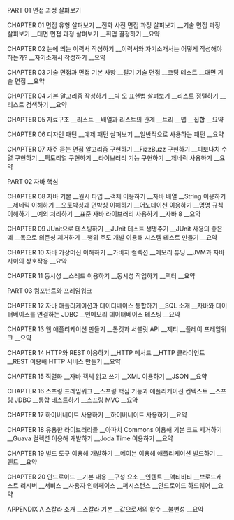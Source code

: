 PART 01 면접 과정 살펴보기

CHAPTER 01 면접 유형 살펴보기
__전화 사전 면접 과정 살펴보기
__기술 면접 과정 살펴보기
__대면 면접 과정 살펴보기
__취업 결정하기
__요약

CHAPTER 02 눈에 띄는 이력서 작성하기
__이력서와 자기소개서는 어떻게 작성해야 하는가?
__자기소개서 작성하기
__요약

CHAPTER 03 기술 면접과 면접 기본 사항
__필기 기술 면접
__코딩 테스트
__대면 기술 면접
__요약

CHAPTER 04 기본 알고리즘 작성하기
__빅 오 표현법 살펴보기
__리스트 정렬하기
__리스트 검색하기
__요약

CHAPTER 05 자료구조
__리스트
__배열과 리스트의 관계
__트리
__맵
__집합
__요약

CHAPTER 06 디자인 패턴
__예제 패턴 살펴보기
__일반적으로 사용하는 패턴
__요약

CHAPTER 07 자주 묻는 면접 알고리즘 구현하기
__FizzBuzz 구현하기
__피보나치 수열 구현하기
__팩토리얼 구현하기
__라이브러리 기능 구현하기
__제네릭 사용하기
__요약

PART 02 자바 핵심

CHAPTER 08 자바 기본
__원시 타입
__객체 이용하기
__자바 배열
__String 이용하기
__제네릭 이해하기
__오토박싱과 언박싱 이해하기
__어노테이션 이용하기
__명명 규칙 이해하기
__예외 처리하기
__표준 자바 라이브러리 사용하기
__자바 8
__요약

CHAPTER 09 JUnit으로 테스팅하기
__JUnit 테스트 생명주기
__JUnit 사용의 좋은 예
__목으로 의존성 제거하기
__행위 주도 개발 이용해 시스템 테스트 만들기
__요약

CHAPTER 10 자바 가상머신 이해하기
__가비지 컬렉션
__메모리 튜닝
__JVM과 자바 사이의 상호작용
__요약

CHAPTER 11 동시성
__스레드 이용하기
__동시성 작업하기
__액터
__요약

PART 03 컴포넌트와 프레임워크

CHAPTER 12 자바 애플리케이션과 데이터베이스 통합하기
__SQL 소개
__자바와 데이터베이스를 연결하는 JDBC
__인메모리 데이터베이스 테스팅
__요약

CHAPTER 13 웹 애플리케이션 만들기
__톰캣과 서블릿 API
__제티
__플레이 프레임워크
__요약

CHAPTER 14 HTTP와 REST 이용하기
__HTTP 메서드
__HTTP 클라이언트
__REST 이용해 HTTP 서비스 만들기
__요약

CHAPTER 15 직렬화
__자바 객체 읽고 쓰기
__XML 이용하기
__JSON
__요약

CHAPTER 16 스프링 프레임워크
__스프링 핵심 기능과 애플리케이션 컨텍스트
__스프링 JDBC
__통합 테스트하기
__스프링 MVC
__요약

CHAPTER 17 하이버네이트 사용하기
__하이버네이트 사용하기
__요약

CHAPTER 18 유용한 라이브러리들
__아파치 Commons 이용해 기본 코드 제거하기
__Guava 컬렉션 이용해 개발하기
__Joda Time 이용하기
__요약

CHAPTER 19 빌드 도구 이용해 개발하기
__메이븐 이용해 애플리케이션 빌드하기
__앤트
__요약

CHAPTER 20 안드로이드
__기본 내용
__구성 요소
__인텐트
__액티비티
__브로드캐스트 리시버
__서비스
__사용자 인터페이스
__퍼시스턴스
__안드로이드 하드웨어
__요약

APPENDIX A 스칼라 소개
__스칼라 기본
__값으로서의 함수
__불변성
__요약